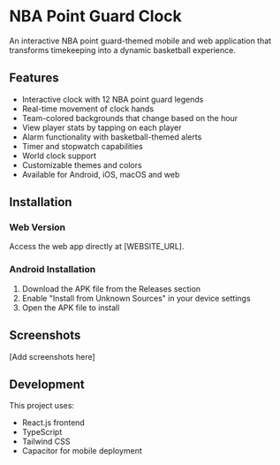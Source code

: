 # NBA Point Guard Clock

An interactive NBA point guard-themed mobile and web application that transforms timekeeping into a dynamic basketball experience.

## Features

- Interactive clock with 12 NBA point guard legends
- Real-time movement of clock hands
- Team-colored backgrounds that change based on the hour
- View player stats by tapping on each player
- Alarm functionality with basketball-themed alerts
- Timer and stopwatch capabilities
- World clock support
- Customizable themes and colors
- Available for Android, iOS, macOS and web

## Installation

### Web Version
Access the web app directly at [WEBSITE_URL].

### Android Installation
1. Download the APK file from the Releases section
2. Enable "Install from Unknown Sources" in your device settings
3. Open the APK file to install

## Screenshots

[Add screenshots here]

## Development

This project uses:
- React.js frontend
- TypeScript
- Tailwind CSS
- Capacitor for mobile deployment

